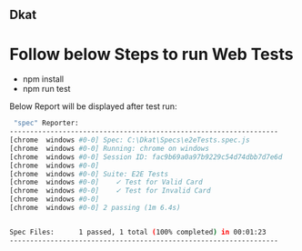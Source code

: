 ## Dkat

# Follow below Steps to run Web Tests

- npm install
- npm run test


Below Report will be displayed after test run:
```bash
 "spec" Reporter:
------------------------------------------------------------------
[chrome  windows #0-0] Spec: C:\Dkat\Specs\e2eTests.spec.js
[chrome  windows #0-0] Running: chrome on windows
[chrome  windows #0-0] Session ID: fac9b69a0a97b9229c54d74dbb7d7e6d
[chrome  windows #0-0]
[chrome  windows #0-0] Suite: E2E Tests
[chrome  windows #0-0]    ✓ Test for Valid Card
[chrome  windows #0-0]    ✓ Test for Invalid Card
[chrome  windows #0-0]
[chrome  windows #0-0] 2 passing (1m 6.4s)


Spec Files:      1 passed, 1 total (100% completed) in 00:01:23
------------------------------------------------------------------
```
